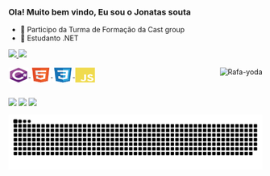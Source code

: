 ### Ola! Muito bem vindo, Eu sou o Jonatas souta

- 🔭 Participo da Turma de Formação da Cast group
- 🌱 Estudanto .NET

<div>
  <a href="https://www.linkedin.com/in/jonatas-souta/">
  <img height="170em" src="https://github-readme-stats.vercel.app/api?username=jonatassouta&show_icons=true&theme=gotham&include_all_commits=true&count_private=true"/>
  <img height="170em" src="https://github-readme-stats.vercel.app/api/top-langs/?username=jonatassouta&layout=compact&langs_count=7&theme=gotham"/>
</div>
  
<div style="display: inline_block"><br>
  <img align="center" alt="Rafa-Csharp" height="30" width="40" src="https://raw.githubusercontent.com/devicons/devicon/master/icons/csharp/csharp-original.svg">  
  <img align="center" alt="Rafa-HTML" height="30" width="40" src="https://raw.githubusercontent.com/devicons/devicon/master/icons/html5/html5-original.svg">
  <img align="center" alt="Rafa-CSS" height="30" width="40" src="https://raw.githubusercontent.com/devicons/devicon/master/icons/css3/css3-original.svg">
  <img align="center" alt="Rafa-Js" height="30" width="40" src="https://raw.githubusercontent.com/devicons/devicon/master/icons/javascript/javascript-plain.svg">
  <img align="right" alt="Rafa-yoda" src="">
</div>
  
##
  
<div> 
  <a href="https://instagram.com/jonatas.souta81" target="_blank"><img src="https://img.shields.io/badge/-Instagram-%23E4405F?style=for-the-badge&logo=instagram&logoColor=white" target="_blank"></a>
  <a href = "mailto:jonatas.souta81@gmail.com"><img src="https://img.shields.io/badge/-Gmail-%23333?style=for-the-badge&logo=gmail&logoColor=white" target="_blank"></a>
  <a href="https://www.linkedin.com/in/jonatas-souta/" target="_blank"><img src="https://img.shields.io/badge/-LinkedIn-%230077B5?style=for-the-badge&logo=linkedin&logoColor=white" target="_blank"></a> 
 
  ![Snake animation](https://github.com/jonatassouta/jonatassouta/blob/output/github-contribution-grid-snake.svg)
 
</div>
